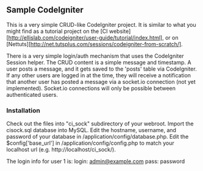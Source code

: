 ##  Sample CodeIgniter

This is a very simple CRUD-like CodeIgniter project. It is similar to what you might find as a tutorial project on the [CI website][http://ellislab.com/codeigniter/user-guide/tutorial/index.html], or on [Nettuts][http://net.tutsplus.com/sessions/codeigniter-from-scratch/].  

There is a very simple login/auth mechanism that uses the CodeIgniter Session helper.  The CRUD content is a simple message and timestamp.  A user posts a message, and it gets saved to the 'posts' table via CodeIgniter.  If any other users are logged in at the time, they will receive a notification that another user has posted a message via a socket.io connection (not yet implemented). Socket.io connections will only be possible between authenticated users.

### Installation

Check out the files into "ci\_sock" subdirectory of your webroot. Import the cisock.sql database into MySQL.  Edit the hostname, username, and password of your database in /application/config/database.php.  Edit the $config['base\_url'] in /application/config/config.php to match your localhost url (e.g. http://localhost/ci\_sock/).  

The login info for user 1 is:
login: admin@example.com
pass:  password
